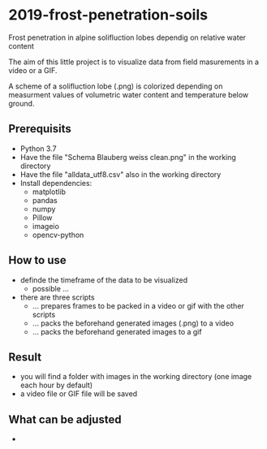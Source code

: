 # 2019-frost-penetration-soils
Frost penetration in alpine solifluction lobes dependig on relative water content

The aim of this little project is to visualize data from field masurements in a video or a GIF.

A scheme of a solifluction lobe (.png) is colorized depending on measurment values of volumetric water content and temperature below ground.

## Prerequisits
- Python 3.7
- Have the file "Schema Blauberg weiss clean.png" in the working directory
- Have the file "alldata_utf8.csv" also in the working directory
- Install dependencies:
  -  matplotlib
  -  pandas
  -  numpy
  -  Pillow
  -  imageio
  -  opencv-python
## How to use
- definde the timeframe of the data to be visualized
  - possible ...
- there are three scripts
  - ... prepares frames to be packed in a video or gif with the other scripts
  - ... packs the beforehand generated images (.png) to a video
  - ... packs the beforehand generated images to a gif
  
 ## Result
  - you will find a folder with images in the working directory (one image each hour by default)
  - a video file or GIF file will be saved
  
## What can be adjusted
  - 
